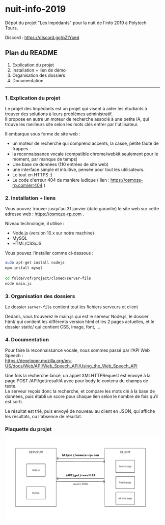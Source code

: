 # nuit-info-2019

Dépot du projet "Les Impédants" pour la nuit de l'info 2019 à Polytech Tours.

Discord : https://discord.gg/pZtYxed

## Plan du README

1. Explication du projet
2. Installation + lien de démo
3. Organisation des dossiers
4. Documentation

---

### 1. Explication du projet

Le projet des Impédants est un projet qui visent à aider les étudiants à trouver des solutions à leurs problèmes administratif.  
Il propose en autre un moteur de recherche associé à une petite IA, qui trouve les meilleurs site selon les mots clés entrer par l'utilisateur.  

Il embarque sous forme de site web :
- un moteur de recherche qui comprend accents, la casse, petite faute de frappes
- la reconnaissance vocale (compatible chrome/webkit seulement pour le moment, par manque de temps)
- Une base de données (110 entrées de site web)
- une interface simple et intuitive, pensée pour tout les utilisateurs.
- Le tout en HTTPS :)
- Le code d'erreur 404 de manière ludique ( lien : https://osmoze-rp.com/err404 )

### 2. Installation + liens

Vous pouvez trouver jusqu'au 31 janvier (date garantie) le site web sur cette adresse web : https://osmoze-rp.com .  

Niveau technologie, il utilise :
- Node.js (version 10.x sur notre machine)
- MySQL
- HTML/CSS/JS

Vous pouvez l'installer comme ci-dessous :

```sh
sudo apt-get install nodejs
npm install mysql

cd folder/of/project/cloned/server-file
node main.js
```

### 3. Organisation des dossiers

Le dossier `server-file` contient tout les fichiers serveurs et client

Dedans, vous trouverez le main.js qui est le serveur Node.js, le dossier html/ qui contient les différents version html et les 2 pages actuelles, et le dossier static/ qui contient CSS, image, font, ...

### 4. Documentation

Pour faire la reconnaissance vocale, nous sommes passé par l'API Web Speech :  
https://developer.mozilla.org/en-US/docs/Web/API/Web_Speech_API/Using_the_Web_Speech_API

Une fois la recherche lancé, un appel XMLHTTPRequest est envoyé à la page POST /API/get/resultIA avec pour body le contenu du champs de texte.  
Le serveur reçois donc la recherche, et compare les mots clé à la base de données, puis établi un score pour chaque lien selon le nombre de fois qu'il est sorti.  

Le résultat est trié, puis envoyé de nouveau au client en JSON, qui affiche les résultats, ou l'absence de résultat.  

### Plaquette du projet

![shéma](https://raw.githubusercontent.com/GEII-Tours-2019/nuit-info-2019/master/plaquette%20d'infrastructure.png)
